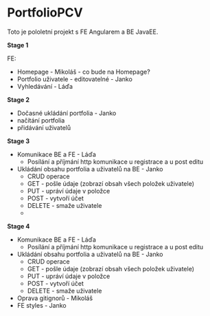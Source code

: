 # PortfolioPCV
Toto je pololetní projekt s FE Angularem a BE JavaEE. 

**Stage 1**

FE:
* Homepage - Mikoláš - co bude na Homepage?
* Portfolio uživatele - editovatelné - Janko
* Vyhledávání - Láďa


**Stage 2** 

* Dočasné ukládání portfolia - Janko
* načítání portfolia
* přidávání uživatelů

**Stage 3**

* Komunikace BE a FE - Láďa
  * Posílání a příjmání http komunikace u registrace a u post editu
* Ukládání obsahu portfolia a uživatelů na BE - Janko
  * CRUD operace
   * GET - pošle údaje (zobrazí obsah všech položek uživatele)
   * PUT - upráví údaje v položce
   * POST - vytvoří účet
   * DELETE - smaže uživatele
   * 
**Stage 4**

* Komunikace BE a FE - Láďa
  * Posílání a příjmání http komunikace u registrace a u post editu
* Ukládání obsahu portfolia a uživatelů na BE - Janko
  * CRUD operace
   * GET - pošle údaje (zobrazí obsah všech položek uživatele)
   * PUT - upráví údaje v položce
   * POST - vytvoří účet
   * DELETE - smaže uživatele
* Oprava gitignorů - Mikoláš
* FE styles - Janko
